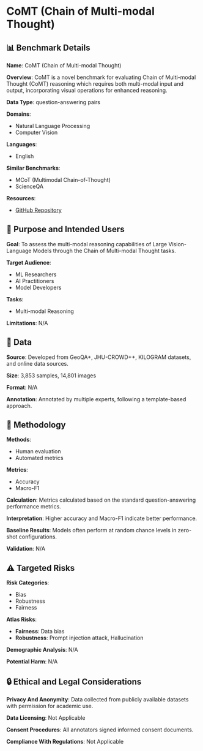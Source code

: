 # CoMT (Chain of Multi-modal Thought)

## 📊 Benchmark Details

**Name**: CoMT (Chain of Multi-modal Thought)

**Overview**: CoMT is a novel benchmark for evaluating Chain of Multi-modal Thought (CoMT) reasoning which requires both multi-modal input and output, incorporating visual operations for enhanced reasoning.

**Data Type**: question-answering pairs

**Domains**:
- Natural Language Processing
- Computer Vision

**Languages**:
- English

**Similar Benchmarks**:
- MCoT (Multimodal Chain-of-Thought)
- ScienceQA

**Resources**:
- [GitHub Repository](https://github.com/czhhzc/CoMT)

## 🎯 Purpose and Intended Users

**Goal**: To assess the multi-modal reasoning capabilities of Large Vision-Language Models through the Chain of Multi-modal Thought tasks.

**Target Audience**:
- ML Researchers
- AI Practitioners
- Model Developers

**Tasks**:
- Multi-modal Reasoning

**Limitations**: N/A

## 💾 Data

**Source**: Developed from GeoQA+, JHU-CROWD++, KILOGRAM datasets, and online data sources.

**Size**: 3,853 samples, 14,801 images

**Format**: N/A

**Annotation**: Annotated by multiple experts, following a template-based approach.

## 🔬 Methodology

**Methods**:
- Human evaluation
- Automated metrics

**Metrics**:
- Accuracy
- Macro-F1

**Calculation**: Metrics calculated based on the standard question-answering performance metrics.

**Interpretation**: Higher accuracy and Macro-F1 indicate better performance.

**Baseline Results**: Models often perform at random chance levels in zero-shot configurations.

**Validation**: N/A

## ⚠️ Targeted Risks

**Risk Categories**:
- Bias
- Robustness
- Fairness

**Atlas Risks**:
- **Fairness**: Data bias
- **Robustness**: Prompt injection attack, Hallucination

**Demographic Analysis**: N/A

**Potential Harm**: N/A

## 🔒 Ethical and Legal Considerations

**Privacy And Anonymity**: Data collected from publicly available datasets with permission for academic use.

**Data Licensing**: Not Applicable

**Consent Procedures**: All annotators signed informed consent documents.

**Compliance With Regulations**: Not Applicable
